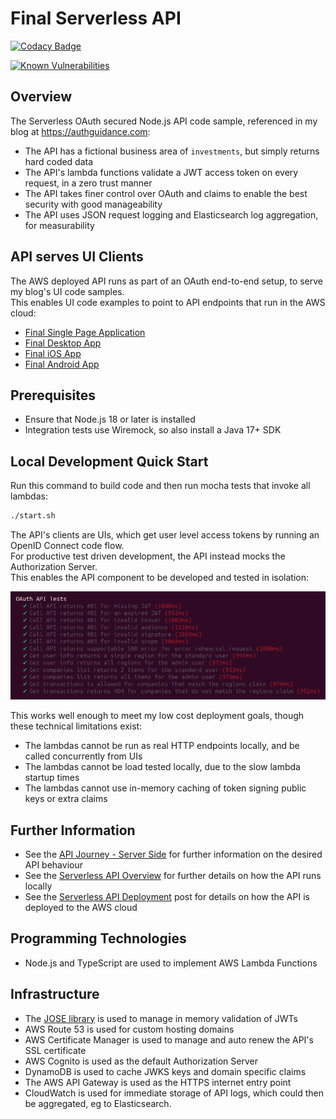 # Final Serverless API 

[![Codacy Badge](https://app.codacy.com/project/badge/Grade/b880a7d88a7547009e950a513bc00046)](https://www.codacy.com/gh/gary-archer/oauth.apisample.serverless/dashboard?utm_source=github.com&amp;utm_medium=referral&amp;utm_content=gary-archer/oauth.apisample.serverless&amp;utm_campaign=Badge_Grade)

[![Known Vulnerabilities](https://snyk.io/test/github/gary-archer/oauth.apisample.serverless/badge.svg?targetFile=package.json)](https://snyk.io/test/github/gary-archer/oauth.apisample.serverless?targetFile=package.json)
 
## Overview

The Serverless OAuth secured Node.js API code sample, referenced in my blog at https://authguidance.com:

- The API has a fictional business area of `investments`, but simply returns hard coded data
- The API's lambda functions validate a JWT access token on every request, in a zero trust manner
- The API takes finer control over OAuth and claims to enable the best security with good manageability
- The API uses JSON request logging and Elasticsearch log aggregation, for measurability

## API serves UI Clients

The AWS deployed API runs as part of an OAuth end-to-end setup, to serve my blog's UI code samples.\
This enables UI code examples to point to API endpoints that run in the AWS cloud:

- [Final Single Page Application](https://github.com/gary-archer/oauth.websample.final)
- [Final Desktop App](https://github.com/gary-archer/oauth.desktopsample.final)
- [Final iOS App](https://github.com/gary-archer/oauth.mobilesample.ios)
- [Final Android App](https://github.com/gary-archer/oauth.mobilesample.android)

## Prerequisites

- Ensure that Node.js 18 or later is installed
- Integration tests use Wiremock, so also install a Java 17+ SDK

## Local Development Quick Start

Run this command to build code and then run mocha tests that invoke all lambdas:

```bash
./start.sh
```

The API's clients are UIs, which get user level access tokens by running an OpenID Connect code flow.\
For productive test driven development, the API instead mocks the Authorization Server.\
This enables the API component to be developed and tested in isolation:

![Local Lambda Tests](./doc/local-lambda-tests.png)

This works well enough to meet my low cost deployment goals, though these technical limitations exist:

- The lambdas cannot be run as real HTTP endpoints locally, and be called concurrently from UIs
- The lambdas cannot be load tested locally, due to the slow lambda startup times
- The lambdas cannot use in-memory caching of token signing public keys or extra claims

## Further Information

* See the [API Journey - Server Side](https://authguidance.com/api-journey-server-side/) for further information on the desired API behaviour
* See the [Serverless API Overview](https://authguidance.com/serverless-api-overview) for further details on how the API runs locally
* See the [Serverless API Deployment](https://authguidance.com/serverless-api-deployment/) post for details on how the API is deployed to the AWS cloud

## Programming Technologies

* Node.js and TypeScript are used to implement AWS Lambda Functions

## Infrastructure

* The [JOSE library](https://github.com/panva/jose) is used to manage in memory validation of JWTs
* AWS Route 53 is used for custom hosting domains
* AWS Certificate Manager is used to manage and auto renew the API's SSL certificate
* AWS Cognito is used as the default Authorization Server
* DynamoDB is used to cache JWKS keys and domain specific claims
* The AWS API Gateway is used as the HTTPS internet entry point
* CloudWatch is used for immediate storage of API logs, which could then be aggregated, eg to Elasticsearch.

